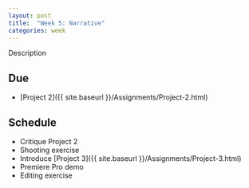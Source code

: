 ```yaml
---
layout: post
title:  "Week 5: Narrative"
categories: week
---
```


Description

## Due

* [Project 2]({{ site.baseurl }}/Assignments/Project-2.html)

## Schedule

* Critique Project 2
* Shooting exercise
* Introduce [Project 3]({{ site.baseurl }}/Assignments/Project-3.html)
* Premiere Pro demo
* Editing exercise
